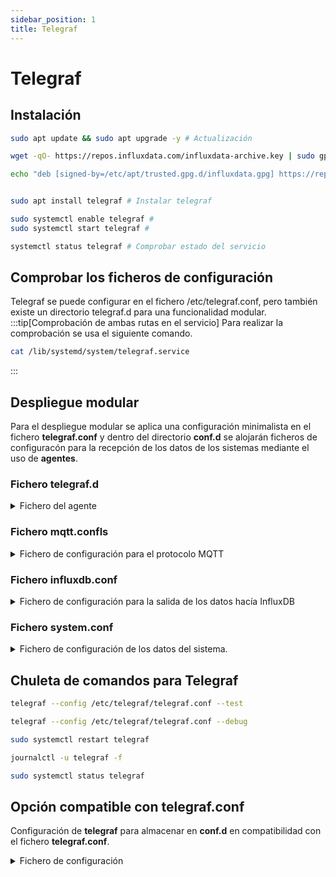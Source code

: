 ```yaml
---
sidebar_position: 1
title: Telegraf
---
```


# Telegraf 
## Instalación
```bash
sudo apt update && sudo apt upgrade -y # Actualización

wget -qO- https://repos.influxdata.com/influxdata-archive.key | sudo gpg --dearmor -o /etc/apt/trusted.gpg.d/influxdata.gpg # Descargar clave GPG

echo "deb [signed-by=/etc/apt/trusted.gpg.d/influxdata.gpg] https://repos.influxdata.com/debian bookworm stable" | sudo tee /etc/apt/sources.list.d/influxdata.list  # Añadir clave GPG


sudo apt install telegraf # Instalar telegraf

sudo systemctl enable telegraf # 
sudo systemctl start telegraf # 

systemctl status telegraf # Comprobar estado del servicio
```
## Comprobar los ficheros de configuración
Telegraf se puede configurar en el fichero /etc/telegraf.conf, pero también existe
un directorio telegraf.d para una funcionalidad modular. 
:::tip[Comprobación de ambas rutas en el servicio]
Para realizar la comprobación se usa el siguiente comando.
```bash
cat /lib/systemd/system/telegraf.service
```
:::



## Despliegue modular
Para el despliegue modular se aplica una configuración minimalista en el fichero **telegraf.conf** y dentro del directorio **conf.d** se alojarán ficheros de configuracón para la recepción de los datos de los sistemas mediante el uso de **agentes**.

### Fichero telegraf.d
<details>
<summary>
Fichero del agente
</summary>

```bash
[agent]
  interval = "10s"
  round_interval = true
  metric_batch_size = 1000
  metric_buffer_limit = 10000
  collection_jitter = "0s"
  flush_interval = "10s"
  flush_jitter = "0s"
  precision = ""
  hostname = "hist-db"
  omit_hostname = false
  debug = true
  logfile = ""

# Directorio que contiene las configuraciones modulares
# Se encarga de habilitar la carga de los ficheros alojados en `telegraf.d/*.conf`
[global_tags]

# Salidas (si quieres, puedes ponerlas aquí también o en .d/)
# [[outputs.influxdb_v2]]
#    urls = ["http://localhost:8086"]
#    token = "tu-token"
#    organization = "tu-org"
#    bucket = "mi-bucket"
```
</details>

### Fichero mqtt.confls
<details>
<summary>
Fichero de configuración para el protocolo MQTT
</summary>

```bash
[[inputs.mqtt_consumer]]
  servers = ["tcp://192.168.56.106:1883"]
  topics = ["/sensores/#"]
  qos = 0
  data_format = "json"
```
</details>

### Fichero influxdb.conf
<details>
<summary>
Fichero de configuración para la salida de los datos hacía InfluxDB
</summary>

```bash
[[outputs.influxdb_v2]]
  urls = ["http://localhost:8086"]
  token = "Añadir el Token de InfluxDB"
  organization = "Añadir la organización"
  bucket = "Añadir el bucket"
```
</details>

### Fichero system.conf
<details>
<summary>
Fichero de configuración de los datos del sistema.
</summary>

```bash
[[inputs.cpu]]
  percpu = true
  totalcpu = true
  collect_cpu_time = false
  report_active = false

[[inputs.mem]]
[[inputs.disk]]
[[inputs.diskio]]
[[inputs.processes]]
[[inputs.system]]
```

:::warning[Revisar permisos de Usuario]
En este fichero hay que tener en cuenta los permisos del usuario que ejecuta el agente dado que puede haber problemas para acceder a ciertos datos.
:::
</details>

## Chuleta de comandos para Telegraf
```bash
telegraf --config /etc/telegraf/telegraf.conf --test
```
```bash
telegraf --config /etc/telegraf/telegraf.conf --debug
```
```bash
sudo systemctl restart telegraf
```
```bash
journalctl -u telegraf -f
```
```bash
sudo systemctl status telegraf
```



## Opción compatible con telegraf.conf

Configuración de **telegraf** para almacenar en **conf.d** en compatibilidad con el fichero 
**telegraf.conf**.

<details>
<summary>
Fichero de configuración
</summary>

```bash
[agent]
  interval = "5s"
  debug = true

[[outputs.file]]
  files = ["stdout"]
  data_format = "influx"

[[inputs.mqtt_consumer]]
  servers = ["tcp://192.168.56.106:1883"]
  topics = ["#"]
  data_format = "json"
  topic_tag = "topic"
```
</details>